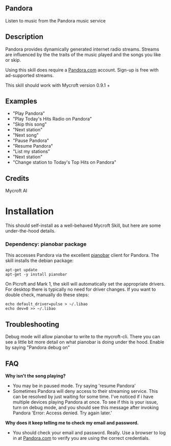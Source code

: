 ## Pandora
Listen to music from the Pandora music service

## Description 
Pandora provides dynamically generated internet radio streams.  Streams are
influenced by the the traits of the music played and the songs you like
or skip.

Using this skill does require a [Pandora.com](https://pandora.com) account.
Sign-up is free with ad-supported streams.

This skill should work with Mycroft version 0.9.1 +

## Examples 
* "Play Pandora"
* "Play Today's Hits Radio on Pandora"
* "Skip this song"
* "Next station"
* "Next song"
* "Pause Pandora"
* "Resume Pandora"
* "List my stations"
* "Next station"
* "Change station to Today's Top Hits on Pandora"

## Credits 
Mycroft AI


# Installation

This should self-install as a well-behaved Mycroft Skill, but here are some
under-the-hood details.

### Dependency:  pianobar package

This accesses Pandora via the excellent [pianobar](https://6xq.net/pianobar/)
client for Pandora.  The skill installs the debian package:

```
apt-get update
apt-get -y install pianobar
```

On Picroft and Mark 1, the skill will automatically set the appropriate
drivers. For desktop there is typically no need for driver changes.  If you
want to double check, manually do these steps:

```
echo default_driver=pulse > ~/.libao
echo dev=0 >> ~/.libao
```

## Troubleshooting
Debug mode will allow pianobar to write to the mycroft-cli. There you can see a
little bit more detail on what pianobar is doing under the hood.  Enable by
saying "Pandora debug on"

## FAQ
**Why isn't the song playing?**
* You may be in paused mode.  Try saying 'resume Pandora'
* Sometimes Pandora will deny access to their streaming service. This can be
  resolved by just waiting for some time. I've noticed if i have multiple
  devices playing Pandora at once. To see if this is your issue, turn on debug
  mode, and you should see this message after invoking Pandora 'Error: Access
  denied. Try again later.'
  
**Why does it keep telling me to check my email and password.**
* You should check your email and password.  Really.  Use a browser to log in
  at [Pandora.com](https://pandora.com) to verify you are using the correct
  credentials.

